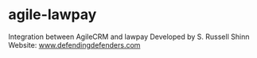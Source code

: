 # agile-lawpay
Integration between AgileCRM and lawpay
Developed by S. Russell Shinn
Website: www.defendingdefenders.com
